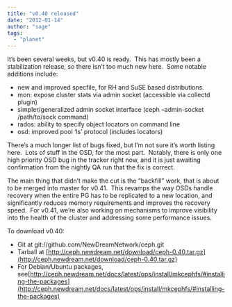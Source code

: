 ```yaml
---
title: "v0.40 released"
date: "2012-01-14"
author: "sage"
tags: 
  - "planet"
---
```


It’s been several weeks, but v0.40 is ready.  This has mostly been a stabilization release, so there isn’t too much new here.  Some notable additions include:

- new and improved specfile, for RH and SuSE based distributions.
- mon: expose cluster stats via admin socket (accessible via collectd plugin)
- simpler/generalized admin socket interface (ceph –admin-socket /path/to/sock command)
- rados: ability to specify object locators on command line
- osd: improved pool ‘ls’ protocol (includes locators)

There’s a much longer list of bugs fixed, but I’m not sure it’s worth listing here.  Lots of stuff in the OSD, for the most part.  Notably, there is only one high priority OSD bug in the tracker right now, and it is just awaiting confirmation from the nightly QA run that the fix is correct.

The main thing that didn’t make the cut is the “backfill” work, that is about to be merged into master for v0.41.  This revamps the way OSDs handle recovery when the entire PG has to be replicated to a new location, and significantly reduces memory requirements and improves the recovery speed.  For v0.41, we’re also working on mechanisms to improve visibility into the health of the cluster and addressing some performance issues.

To download v0.40:

- Git at git://github.com/NewDreamNetwork/ceph.git
- Tarball at [http://ceph.newdream.net/download/ceph-0.40.tar.gz](http://ceph.newdream.net/download/ceph-0.40.tar.gz)
- For Debian/Ubuntu packages, see[http://ceph.newdream.net/docs/latest/ops/install/mkcephfs/#installing-the-packages](http://ceph.newdream.net/docs/latest/ops/install/mkcephfs/#installing-the-packages)

